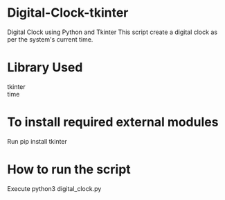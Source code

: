 # Digital-Clock-tkinter
Digital Clock using Python and Tkinter
This script create a digital clock as per the system's current time.

# Library Used
tkinter </br>
time
# To install required external modules
Run pip install tkinter
# How to run the script
Execute python3 digital_clock.py


